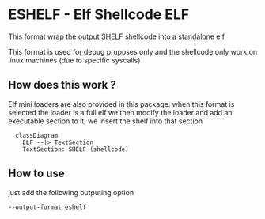 # ESHELF - Elf Shellcode ELF
This format wrap the output SHELF shellcode into a standalone elf.

This format is used for debug pruposes only and the shellcode only work on linux machines (due to specific syscalls)

## How does this work ?
Elf mini loaders are also provided in this package.
when this format is selected the loader is a full elf
we then modify the loader and add an executable section to it, we insert the shelf into that section

```mermaid
  classDiagram
    ELF --|> TextSection
    TextSection: SHELF (shellcode)
```

## How to use
just add the following outputing option
```bash
--output-format eshelf
```